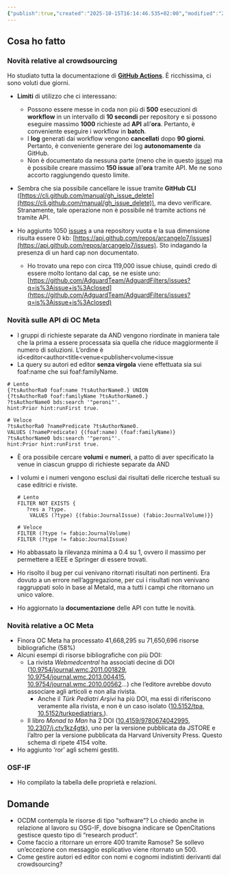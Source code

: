 ```yaml
---
{"publish":true,"created":"2025-10-15T16:14:46.535+02:00","modified":"2022-09-13T12:00:00.000+02:00","cssclasses":""}
---
```



## Cosa ho fatto

### Novità relative al crowdsourcing

Ho studiato tutta la documentazione di [**GitHub Actions**](https://docs.github.com/en/actions). È ricchissima, ci sono voluti due giorni.

- **Limiti** di utilizzo che ci interessano:
    - Possono essere messe in coda non più di **500** esecuzioni di **workflow** in un intervallo di **10 secondi** per repository e si possono eseguire massimo **1000** richieste ad **API** all’**ora**. Pertanto, è conveniente eseguire i workflow in **batch**.
    - I **log** generati dai workflow vengono **cancellati** dopo **90 giorni**. Pertanto, è conveniente generare dei log **autonomamente** da GitHub.
    - Non è documentato da nessuna parte (meno che in questo [issue](https://github.com/cli/cli/issues/4801)) ma è possibile creare massimo **150 issue** all’**ora** tramite API. Me ne sono accorto raggiungendo questo limite.


- Sembra che sia possibile cancellare le issue tramite **GitHub CLI** ([https://cli.github.com/manual/gh_issue_delete](https://cli.github.com/manual/gh_issue_delete)), ma devo verificare. Stranamente, tale operazione non è possibile né tramite actions né tramite API.
- Ho aggiunto 1050 [issues](https://github.com/arcangelo7/issues/issues) a una repository vuota e la sua dimensione risulta essere 0 kb: [https://api.github.com/repos/arcangelo7/issues](https://api.github.com/repos/arcangelo7/issues). Sto indagando la presenza di un hard cap non documentato.
    - Ho trovato una repo con circa 119,000 issue chiuse, quindi credo di essere molto lontano dal cap, se ne esiste uno: [https://github.com/AdguardTeam/AdguardFilters/issues?q=is%3Aissue+is%3Aclosed](https://github.com/AdguardTeam/AdguardFilters/issues?q=is%3Aissue+is%3Aclosed)

### Novità sulle API di OC Meta

- I gruppi di richieste separate da AND vengono riordinate in maniera tale che la prima a essere processata sia quella che riduce maggiormente il numero di soluzioni. L’ordine è id<editor<author<title<venue<publisher<volume\<issue
- La query su autori ed editor **senza virgola** viene effettuata sia sui foaf:name che sui foaf:familyName.
    
```sparql
# Lento
{?tsAuthorRa0 foaf:name ?tsAuthorName0.} UNION
{?tsAuthorRa0 foaf:familyName ?tsAuthorName0.}
?tsAuthorName0 bds:search '"peroni"'.
hint:Prior hint:runFirst true.

# Veloce
?tsAuthorRa0 ?namePredicate ?tsAuthorName0.
VALUES (?namePredicate) {(foaf:name) (foaf:familyName)}
?tsAuthorName0 bds:search '"peroni"'.
hint:Prior hint:runFirst true.
```
    
- È ora possibile cercare **volumi** e **numeri**, a patto di aver specificato la venue in ciascun gruppo di richieste separate da AND
- I volumi e i numeri vengono esclusi dai risultati delle ricerche testuali su case editrici e riviste.
    
    ```sparql
    # Lento
    FILTER NOT EXISTS {
       ?res a ?type.
        VALUES (?type) {(fabio:JournalIssue) (fabio:JournalVolume)}}
    
    # Veloce
    FILTER (?type != fabio:JournalVolume) 
    FILTER (?type != fabio:JournalIssue)
    ```
    
- Ho abbassato la rilevanza minima a 0.4 su 1, ovvero il massimo per permettere a IEEE e Springer di essere trovati.
- Ho risolto il bug per cui venivano ritornati risultati non pertinenti. Era dovuto a un errore nell’aggregazione, per cui i risultati non venivano raggruppati solo in base al MetaId, ma a tutti i campi che ritornano un unico valore.
- Ho aggiornato la **documentazione** delle API con tutte le novità.

### Novità relative a OC Meta

- Finora OC Meta ha processato 41,668,295 su 71,650,696 risorse bibliografiche (58%)
- Alcuni esempi di risorse bibliografiche con più DOI:
    - La rivista *Webmedcentral* ha associati decine di DOI ([10.9754/journal.wmc.2011.001829](http://api.crossref.org/works/10.9754/journal.wmc.2011.001829), [10.9754/journal.wmc.2013.004415](http://api.crossref.org/works/10.9754/journal.wmc.2013.004415), [10.9754/journal.wmc.2010.00562](http://api.crossref.org/works/10.9754/journal.wmc.2010.00562)…) che l’editore avrebbe dovuto associare agli articoli e non alla rivista.
        - Anche il *Türk Pediatri Arşivi* ha più DOI, ma essi di riferiscono veramente alla rivista, e non è un caso isolato ([10.5152/tpa,](https://doi.org/10.5152/tpa) [10.5152/turkpediatriars.](https://doi.org/10.5152/turkpediatriars.)).
    - Il libro *Monad to Man* ha 2 DOI ([10.4159/9780674042995](http://api.crossref.org/works/10.4159/9780674042995), [10.2307/j.ctv1kz4gtk](http://api.crossref.org/works/10.2307/j.ctv1kz4gtk)), uno per la versione pubblicata da JSTORE e l’altro per la versione pubblicata da Harvard University Press. Questo schema di ripete 4154 volte.
- Ho aggiunto ‘ror’ agli schemi gestiti.

### OSF-IF

- Ho compilato la tabella delle proprietà e relazioni.

## Domande

- OCDM contempla le risorse di tipo “software”? Lo chiedo anche in relazione al lavoro su OSG-IF, dove bisogna indicare se OpenCitations gestisce questo tipo di “research product”.
- Come faccio a ritornare un errore 400 tramite Ramose? Se sollevo un’eccezione con messaggio esplicativo viene ritornato un 500.
- Come gestire autori ed editor con nomi e cognomi indistinti derivanti dal crowdsourcing?